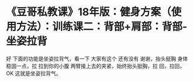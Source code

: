 # 《豆哥私教课》18年版：健身方案（使用方法）：训练课二：背部+肩部：背部-坐姿拉背

好 下面的功能是坐姿拉背气，看一下 大家有这个 还有没有 谢谢，抬头挺胸 身体稳固一点，拉 拉到你的小腹 两臂接上去的夹紧，始终抬头挺胸，拉 回，拉回，OK 这就是坐姿拉背气。

